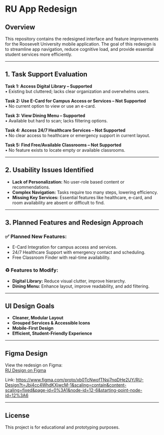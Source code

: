 # RU App Redesign

## Overview
This repository contains the redesigned interface and feature improvements for the Roosevelt University mobile application. The goal of this redesign is to streamline app navigation, reduce cognitive load, and provide essential student services more efficiently.

---

## 1. Task Support Evaluation

**Task 1: Access Digital Library – Supported**  
• Existing but cluttered; lacks clear organization and overwhelms users.

**Task 2: Use E-Card for Campus Access or Services – Not Supported**  
• No current option to view or use an e-card.

**Task 3: View Dining Menu – Supported**  
• Available but hard to scan; lacks filtering options.

**Task 4: Access 24/7 Healthcare Services – Not Supported**  
• No clear access to healthcare or emergency support in current layout.

**Task 5: Find Free/Available Classrooms – Not Supported**  
• No feature exists to locate empty or available classrooms.

---

## 2. Usability Issues Identified

- **Lack of Personalization:** No user-role based content or recommendations.
- **Complex Navigation:** Tasks require too many steps, lowering efficiency.
- **Missing Key Services:** Essential features like healthcare, e-card, and room availability are absent or difficult to find.

---

## 3. Planned Features and Redesign Approach

### ✅ Planned New Features:
- E-Card Integration for campus access and services.
- 24/7 Healthcare Support with emergency contact and scheduling.
- Free Classroom Finder with real-time availability.

### ♻️ Features to Modify:
- **Digital Library:** Reduce visual clutter, improve hierarchy.
- **Dining Menu:** Enhance layout, improve readability, and add filtering.

---

## UI Design Goals

- **Cleaner, Modular Layout**  
- **Grouped Services & Accessible Icons**  
- **Mobile-First Design**  
- **Efficient, Student-Friendly Experience**

---

## Figma Design

View the redesign on Figma:  
[RU Design on Figma](https://www.figma.com/design/xb0TcNwofTNsj7nqDHe2UY/RU-Design?t=Dv2Zx4DW02uHLrZM-0)

Link:
https://www.figma.com/proto/xb0TcNwofTNsj7nqDHe2UY/RU-Design?t=Jbi4cc4WhdKXjwcM-1&scaling=contain&content-scaling=fixed&page-id=0%3A1&node-id=12-6&starting-point-node-id=12%3A6

---

## License

This project is for educational and prototyping purposes.
